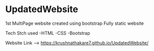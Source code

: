 # UpdatedWebsite
1st MultiPage website created using bootstrap 
Fully static website

Tech Stch used
-HTML
-CSS
-Bootstrap

Website Link --> https://krushnathakare7.github.io/UpdatedWebsite/
